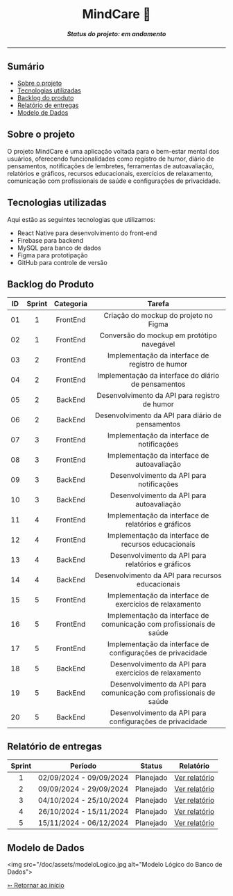 <h1 align="center">MindCare 🎯</h1>
<H5 align="center"> Status do projeto: em andamento </H5>

<hr> 

## Sumário

- [Sobre o projeto](#Sobre-o-projeto)
- [Tecnologias utilizadas](#Tecnologias-utilizadas)
- [Backlog do produto](#Backlog-do-produto)
- [Relatório de entregas](#Relatório-de-entregas)
- [Modelo de Dados](#Modelo-de-Dados)

## Sobre o projeto

O projeto MindCare é uma aplicação voltada para o bem-estar mental dos usuários, oferecendo funcionalidades como registro de humor, diário de pensamentos, notificações de lembretes, ferramentas de autoavaliação, relatórios e gráficos, recursos educacionais, exercícios de relaxamento, comunicação com profissionais de saúde e configurações de privacidade.

## Tecnologias utilizadas

Aqui estão as seguintes tecnologias que utilizamos:
- React Native para desenvolvimento do front-end
- Firebase para backend
- MySQL para banco de dados
- Figma para prototipação
- GitHub para controle de versão

## Backlog do Produto

| ID  | Sprint | Categoria | Tarefa |
|:---:|:------:|:---------:|:------:|
| 01  | 1      | FrontEnd  | Criação do mockup do projeto no Figma |    
| 02  | 1      | FrontEnd  | Conversão do mockup em protótipo navegável | 
| 03  | 2      | FrontEnd  | Implementação da interface de registro de humor | 
| 04  | 2      | FrontEnd  | Implementação da interface do diário de pensamentos | 
| 05  | 2      | BackEnd   | Desenvolvimento da API para registro de humor | 
| 06  | 2      | BackEnd   | Desenvolvimento da API para diário de pensamentos | 
| 07  | 3      | FrontEnd  | Implementação da interface de notificações | 
| 08  | 3      | FrontEnd  | Implementação da interface de autoavaliação | 
| 09  | 3      | BackEnd   | Desenvolvimento da API para notificações | 
| 10  | 3      | BackEnd   | Desenvolvimento da API para autoavaliação | 
| 11  | 4      | FrontEnd  | Implementação da interface de relatórios e gráficos | 
| 12  | 4      | FrontEnd  | Implementação da interface de recursos educacionais | 
| 13  | 4      | BackEnd   | Desenvolvimento da API para relatórios e gráficos | 
| 14  | 4      | BackEnd   | Desenvolvimento da API para recursos educacionais | 
| 15  | 5      | FrontEnd  | Implementação da interface de exercícios de relaxamento | 
| 16  | 5      | FrontEnd  | Implementação da interface de comunicação com profissionais de saúde | 
| 17  | 5      | FrontEnd  | Implementação da interface de configurações de privacidade | 
| 18  | 5      | BackEnd   | Desenvolvimento da API para exercícios de relaxamento | 
| 19  | 5      | BackEnd   | Desenvolvimento da API para comunicação com profissionais de saúde | 
| 20  | 5      | BackEnd   | Desenvolvimento da API para configurações de privacidade | 



## Relatório de entregas

| Sprint | Período | Status | Relatório |
|:-----:|:----------:|:---------:|:---------:|
| 1 | 02/09/2024 - 09/09/2024 | Planejado | [Ver relatório](#Sprint-1)|
| 2 | 09/09/2024 - 29/09/2024 | Planejado | [Ver relatório](#Sprint-2)|  
| 3 | 04/10/2024 - 25/10/2024 | Planejado | [Ver relatório](#Sprint-3)| 
| 4 | 26/10/2024 - 15/11/2024 | Planejado | [Ver relatório](#Sprint-4)|
| 5 | 15/11/2024 - 06/12/2024 | Planejado | [Ver relatório](#Sprint-5)|

## Modelo de Dados

<img src="/doc/assets/modeloLogico.jpg alt="Modelo Lógico do Banco de Dados">

[➳ Retornar ao início](#Sumário)